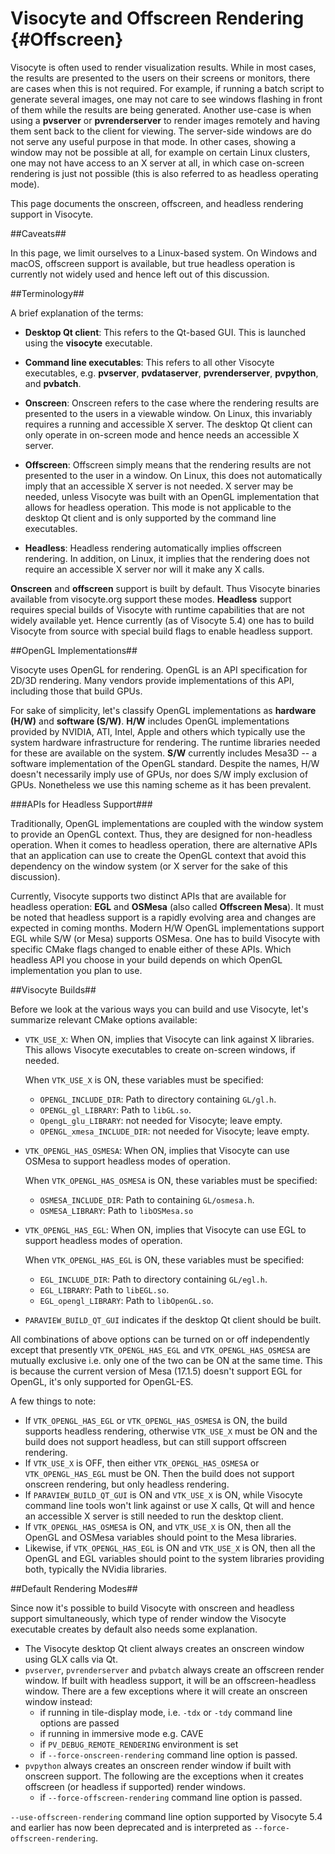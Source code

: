 Visocyte and Offscreen Rendering        {#Offscreen}
================================

Visocyte is often used to render visualization results. While in most cases,
the results are presented to the users on their screens or monitors, there are
cases when this is not required. For example, if running a batch script to
generate several images, one may not care to see windows flashing in front of
them while the results are being generated. Another use-case is when using a
**pvserver** or **pvrenderserver** to render images remotely and having them
sent back to the client for viewing. The server-side windows are do not serve
any useful purpose in that mode. In other cases, showing a window may not be
possible at all, for example on certain Linux clusters, one may not have access
to an X server at all, in which case on-screen rendering is just not possible
(this is also referred to as headless operating mode).

This page documents the onscreen, offscreen, and headless rendering support in
Visocyte.

##Caveats##

In this page, we limit ourselves to a Linux-based system. On Windows and macOS,
offscreen support is available, but true headless operation is currently not
widely used and hence left out of this discussion.

##Terminology##

A brief explanation of the terms:

* **Desktop Qt client**: This refers to the Qt-based GUI. This is launched using
  the **visocyte** executable.

* **Command line executables**: This refers to all other Visocyte executables,
  e.g. **pvserver**, **pvdataserver**, **pvrenderserver**, **pvpython**,
  and **pvbatch**.

* **Onscreen**: Onscreen refers to the case where the rendering results are
  presented to the users in a viewable window. On Linux, this invariably requires
  a running and accessible X server. The desktop Qt client can only operate in
  on-screen mode and hence needs an accessible X server.

* **Offscreen**: Offscreen simply means that the rendering results are not presented
  to the user in a window. On Linux, this does not automatically imply that an
  accessible X server is not needed. X server may be needed, unless Visocyte
  was built with an OpenGL implementation that allows for headless operation.
  This mode is not applicable to the desktop Qt client and is only supported
  by the command line executables.

* **Headless**: Headless rendering automatically implies offscreen rendering.
  In addition, on Linux, it implies that the rendering does not require an
  accessible X server nor will it make any X calls.

**Onscreen** and **offscreen** support is built by default. Thus Visocyte
binaries available from visocyte.org support these modes. **Headless** support
requires special builds of Visocyte with runtime capabilities that are not
widely available yet. Hence currently (as of Visocyte 5.4) one has to build
Visocyte from source with special build flags to enable headless support.

##OpenGL Implementations##

Visocyte uses OpenGL for rendering. OpenGL is an API specification for 2D/3D
rendering. Many vendors provide implementations of this API, including those
that build GPUs.

For sake of simplicity, let's classify OpenGL implementations as **hardware
(H/W)** and **software (S/W)**. **H/W** includes OpenGL implementations provided by
NVIDIA, ATI, Intel, Apple and others which typically use the system hardware
infrastructure for rendering. The runtime libraries needed for these are
available on the system. **S/W** currently includes Mesa3D -- a software
implementation of the OpenGL standard. Despite the names, H/W doesn't
necessarily imply use of GPUs, nor does S/W imply exclusion of GPUs. Nonetheless
we use this naming scheme as it has been prevalent.

###APIs for Headless Support###

Traditionally, OpenGL implementations are coupled with the window system to
provide an OpenGL context. Thus, they are designed for non-headless operation.
When it comes to headless operation, there are alternative APIs that an
application can use to create the OpenGL context that avoid this dependency on
the window system (or X server for the sake of this discussion).

Currently, Visocyte supports two distinct APIs that are available for headless
operation: **EGL** and **OSMesa** (also called **Offscreen Mesa**). It must be
noted that headless support is a rapidly evolving area and changes are expected
in coming months. Modern H/W OpenGL implementations support EGL while S/W
(or Mesa) supports OSMesa. One has to build Visocyte with specific CMake flags
changed to enable either of these APIs. Which headless API you choose in your
build depends on which OpenGL implementation you plan to use.

##Visocyte Builds##

Before we look at the various ways you can build and use Visocyte, let's
summarize relevant CMake options available:

* `VTK_USE_X`: When ON, implies that Visocyte can link against X libraries.
  This allows Visocyte executables to create on-screen windows, if needed.

  When `VTK_USE_X` is ON, these variables must be specified:
  * `OPENGL_INCLUDE_DIR`: Path to directory containing `GL/gl.h`.
  * `OPENGL_gl_LIBRARY`: Path to `libGL.so`.
  * `OpengL_glu_LIBRARY`: not needed for Visocyte; leave empty.
  * `OPENGL_xmesa_INCLUDE_DIR`: not needed for Visocyte; leave empty.

* `VTK_OPENGL_HAS_OSMESA`: When ON, implies that Visocyte can use OSMesa
  to support headless modes of operation.

  When `VTK_OPENGL_HAS_OSMESA` is ON, these variables must be specified:
  * `OSMESA_INCLUDE_DIR`: Path to containing `GL/osmesa.h`.
  * `OSMESA_LIBRARY`: Path to `libOSMesa.so`

* `VTK_OPENGL_HAS_EGL`: When ON, implies that Visocyte can use EGL to support
  headless modes of operation.

  When `VTK_OPENGL_HAS_EGL` is ON, these variables must be specified:
  * `EGL_INCLUDE_DIR`: Path to directory containing `GL/egl.h`.
  * `EGL_LIBRARY`: Path to `libEGL.so`.
  * `EGL_opengl_LIBRARY`: Path to `libOpenGL.so`.

* `PARAVIEW_BUILD_QT_GUI` indicates if the desktop Qt client should be built.


All combinations of above options can be turned on or off independently except that
presently `VTK_OPENGL_HAS_EGL` and `VTK_OPENGL_HAS_OSMESA` are mutually exclusive i.e.
only one of the two can be ON at the same time. This is because the current version of Mesa (17.1.5)
doesn't support EGL for OpenGL, it's only supported for OpenGL-ES.

A few things to note:
* If `VTK_OPENGL_HAS_EGL` or `VTK_OPENGL_HAS_OSMESA` is ON, the build supports headless rendering, otherwise
  `VTK_USE_X` must be ON and the build does not support headless, but can still support offscreen rendering.
* If `VTK_USE_X` is OFF, then either `VTK_OPENGL_HAS_OSMESA` or `VTK_OPENGL_HAS_EGL` must be ON. Then the build
  does not support onscreen rendering, but only headless rendering.
* If `PARAVIEW_BUILD_QT_GUI` is ON and `VTK_USE_X` is ON, while Visocyte command line tools won't
  link against or use X calls, Qt will and hence an accessible X server is still needed to run the
  desktop client.
* If `VTK_OPENGL_HAS_OSMESA` is ON, and `VTK_USE_X` is ON, then all the OpenGL and OSMesa variables
  should point to the Mesa libraries.
* Likewise, if `VTK_OPENGL_HAS_EGL` is ON and `VTK_USE_X` is ON, then all the OpenGL and EGL variables should point
  to the system libraries providing both, typically the NVidia libraries.

##Default Rendering Modes##

Since now it's possible to build Visocyte with onscreen and headless support simultaneously, which type of render window the Visocyte
executable creates by default also needs some explanation.

* The Visocyte desktop Qt client always creates an onscreen window using GLX calls via Qt.
* `pvserver`, `pvrenderserver` and `pvbatch` always create an offscreen render window. If built with headless support,
  it will be an offscreen-headless window. There are a few exceptions where it will create an onscreen window instead:
  - if running in tile-display mode, i.e. `-tdx` or `-tdy` command line options are passed
  - if running in immersive mode e.g. CAVE
  - if `PV_DEBUG_REMOTE_RENDERING` environment is set
  - if `--force-onscreen-rendering` command line option is passed.
* `pvpython` always creates an onscreen render window if built with onscreen support. The following are the exceptions when it
  creates offscreen (or headless if supported) render windows.
  - if `--force-offscreen-rendering` command line option is passed.

`--use-offscreen-rendering` command line option supported by Visocyte 5.4 and earlier has now been deprecated and is
interpreted as `--force-offscreen-rendering`.
